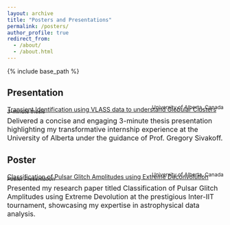 ```yaml
---
layout: archive
title: "Posters and Presentations"
permalink: /posters/
author_profile: true
redirect_from: 
  - /about/
  - /about.html
---
```



{% include base_path %}

## Presentation  
<span style="text-decoration: underline;">Transient Identification using VLASS data to understand Globular Clusters</span>
<div style="text-align: left;margin-top: -25px;"><span style="font-size: 12px;"><em>3-minute thesis</em></span></div>
<div style="text-align: right;margin-top: -25px;"><span style="font-size: 12px;">University of Alberta, Canada</span></div>
  
<font size="3">Delivered a concise and engaging 3-minute thesis presentation highlighting my transformative internship experience at the
University of Alberta under the guidance of Prof. Gregory Sivakoff.</font>

## Poster
<span style="text-decoration: underline;">Classification of Pulsar Glitch Amplitudes using Extreme Deconvolution</span> 
<div style="text-align: left;margin-top: -25px;"><span style="font-size: 12px;"><em>Poster Presentation</em></span></div>
<div style="text-align: right;margin-top: -25px;"><span style="font-size: 12px;">University of Alberta, Canada</span></div>
  
<font size="3">Presented my research paper titled Classification of Pulsar Glitch Amplitudes using Extreme Devolution at the prestigious
Inter-IIT tournament, showcasing my expertise in astrophysical data analysis.</font>


